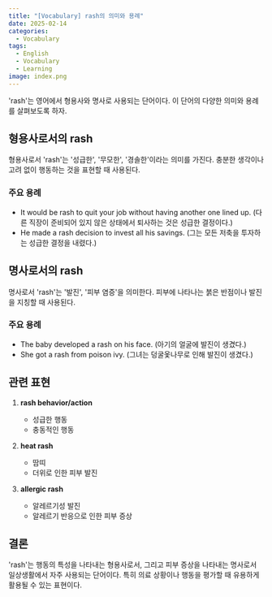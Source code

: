 ```yaml
---
title: "[Vocabulary] rash의 의미와 용례"
date: 2025-02-14
categories:
  - Vocabulary
tags:
  - English
  - Vocabulary
  - Learning
image: index.png
---
```


'rash'는 영어에서 형용사와 명사로 사용되는 단어이다. 이 단어의 다양한 의미와 용례를 살펴보도록 하자.

## 형용사로서의 rash

형용사로서 'rash'는 '성급한', '무모한', '경솔한'이라는 의미를 가진다. 충분한 생각이나 고려 없이 행동하는 것을 표현할 때 사용된다.

### 주요 용례
- It would be rash to quit your job without having another one lined up.
  (다른 직장이 준비되어 있지 않은 상태에서 퇴사하는 것은 성급한 결정이다.)
- He made a rash decision to invest all his savings.
  (그는 모든 저축을 투자하는 성급한 결정을 내렸다.)

## 명사로서의 rash

명사로서 'rash'는 '발진', '피부 염증'을 의미한다. 피부에 나타나는 붉은 반점이나 발진을 지칭할 때 사용된다.

### 주요 용례
- The baby developed a rash on his face.
  (아기의 얼굴에 발진이 생겼다.)
- She got a rash from poison ivy.
  (그녀는 덩굴옻나무로 인해 발진이 생겼다.)

## 관련 표현

1. **rash behavior/action**
   - 성급한 행동
   - 충동적인 행동

2. **heat rash**
   - 땀띠
   - 더위로 인한 피부 발진

3. **allergic rash**
   - 알레르기성 발진
   - 알레르기 반응으로 인한 피부 증상

## 결론

'rash'는 행동의 특성을 나타내는 형용사로서, 그리고 피부 증상을 나타내는 명사로서 일상생활에서 자주 사용되는 단어이다. 특히 의료 상황이나 행동을 평가할 때 유용하게 활용될 수 있는 표현이다. 